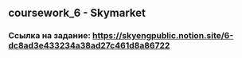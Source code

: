 ## coursework_6 - Skymarket

### Ссылка на задание: https://skyengpublic.notion.site/6-dc8ad3e433234a38ad27c461d8a86722




